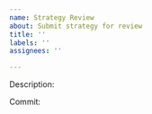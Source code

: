 ```yaml
---
name: Strategy Review
about: Submit strategy for review
title: ''
labels: ''
assignees: ''

---
```


Description: 

Commit: []()
